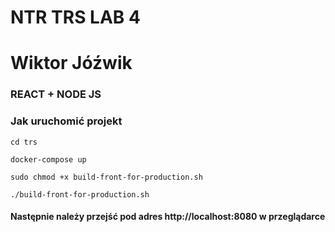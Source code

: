 # NTR TRS LAB 4
# Wiktor Jóźwik
### REACT + NODE JS

### Jak uruchomić projekt

`cd trs`

`docker-compose up`

`sudo chmod +x build-front-for-production.sh`

`./build-front-for-production.sh`

#### Następnie należy przejść pod adres http://localhost:8080 w przeglądarce